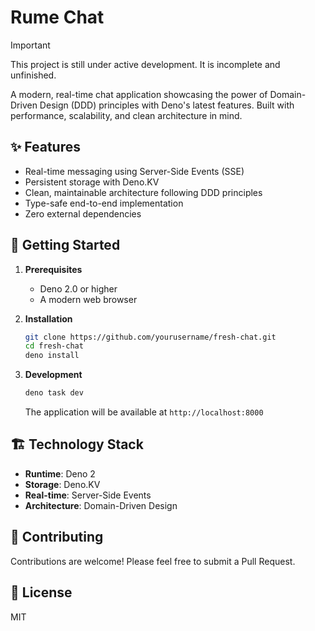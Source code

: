 # Rume Chat

> [!IMPORTANT]
> This project is still under active development. It is incomplete and
> unfinished.

A modern, real-time chat application showcasing the power of Domain-Driven
Design (DDD) principles with Deno's latest features. Built with performance,
scalability, and clean architecture in mind.

## ✨ Features

- Real-time messaging using Server-Side Events (SSE)
- Persistent storage with Deno.KV
- Clean, maintainable architecture following DDD principles
- Type-safe end-to-end implementation
- Zero external dependencies

## 🚀 Getting Started

1. **Prerequisites**
   - Deno 2.0 or higher
   - A modern web browser

2. **Installation**

   ```bash
   git clone https://github.com/yourusername/fresh-chat.git
   cd fresh-chat
   deno install
   ```

3. **Development**

   ```bash
   deno task dev
   ```

   The application will be available at `http://localhost:8000`

## 🏗️ Technology Stack

- **Runtime**: Deno 2
- **Storage**: Deno.KV
- **Real-time**: Server-Side Events
- **Architecture**: Domain-Driven Design

## 🤝 Contributing

Contributions are welcome! Please feel free to submit a Pull Request.

## 📝 License

MIT
